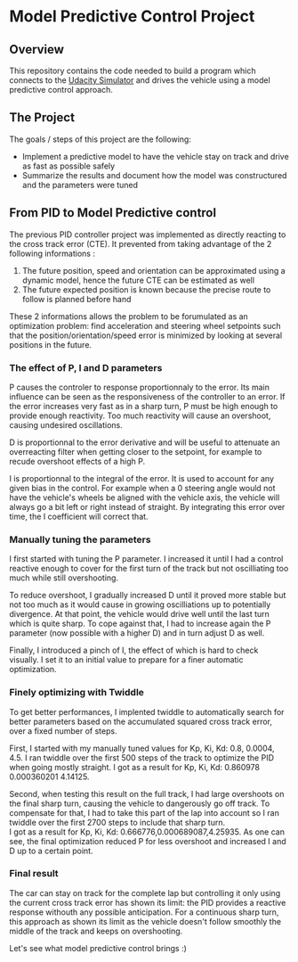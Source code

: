 # Model Predictive Control Project

Overview
---
This repository contains the code needed to build a program which connects to the [Udacity Simulator](https://github.com/udacity/self-driving-car-sim/releases) and drives the vehicle using a model predictive control approach.

The Project
---
The goals / steps of this project are the following:
* Implement a predictive model to have the vehicle stay on track and drive as fast as possible safely 
* Summarize the results and document how the model was constructured and the parameters were tuned


## From PID to Model Predictive control 

The previous PID controller project was implemented as directly reacting to the cross track error (CTE). It prevented from taking advantage of the 2 following informations :
1. The future position, speed and orientation can be approximated using a dynamic model, hence the future CTE can be estimated as well
2. The future expected position is known because the precise route to follow is planned before hand

These 2 informations allows the problem to be forumulated as an optimization problem: find acceleration and steering wheel setpoints such that the position/orientation/speed error is minimized by looking at several positions in the future.

### The effect of P, I and D parameters

P causes the controler to response proportionnaly to the error. Its main influence can be seen as the responsiveness of the controller to an error. If the error increases very fast as in a sharp turn, P must be high enough to provide enough reactivity. Too much reactivity will cause an overshoot, causing undesired oscillations.

D is proportionnal to the error derivative and will be useful to attenuate an overreacting filter when getting closer to the setpoint, for example to recude overshoot effects of a high P.

I is proportionnal to the integral of the error. It is used to account for any given bias in the control. For example when a 0 steering angle would not have the vehicle's wheels be aligned with the vehicle axis, the vehicle will always go a bit left or right instead of straight. By integrating this error over time, the I coefficient will correct that. 

### Manually tuning the parameters

I first started with tuning the P parameter. I increased it until I had a control reactive enough to cover for the first turn of the track but not oscilliating too much while still overshooting.

To reduce overshoot, I gradually increased D until it proved more stable but not too much as it would cause in growing oscilliations up to  potentially divergence. At that point, the vehicle would drive well until the last turn which is quite sharp. To cope against that, I had to increase again the P parameter (now possible with a higher D) and in turn adjust D as well.

Finally, I introduced a pinch of I, the effect of which is hard to check visually. I set it to an initial value to prepare for a finer automatic optimization.

### Finely optimizing with Twiddle

To get better performances, I implented twiddle to automatically search for better parameters based on the accumulated squared cross track error, over a fixed number of steps.

First, I started with my manually tuned values for Kp, Ki, Kd: 0.8, 0.0004, 4.5.
I ran twiddle over the first 500 steps of the track to optimize the PID when going mostly straight.
I got as a result for Kp, Ki, Kd: 0.860978 0.000360201 4.14125.

Second, when testing this result on the full track, I had large overshoots on the final sharp turn, causing the vehicle to dangerously go off track. To compensate for that, I had to take this part of the lap into account so I ran twiddle over the first 2700 steps to include that sharp turn.  
I got as a result for Kp, Ki, Kd: 0.666776,0.000689087,4.25935. As one can see, the final optimization reduced P for less overshoot and increased I and D up to a certain point.


### Final result

The car can stay on track for the complete lap but controlling it only using the current cross track error has shown its limit:
the PID provides a reactive response withouth any possible anticipation. For a continuous sharp turn, this approach as shown its limit as the vehicle doesn't follow smoothly the middle of the track and keeps on overshooting.

Let's see what model predictive control brings :)

